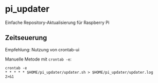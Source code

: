 # pi_updater
Einfache Repository-Aktualisierung für Raspberry Pi

## Zeitseuerung
Empfehlung: Nutzung von crontab-ui

Manuelle Metode mit `crontab -e`:
```
crontab -e
* * * * * $HOME/pi_updater/updater.sh > $HOME/pi_updater/updater.log 2>&1
```